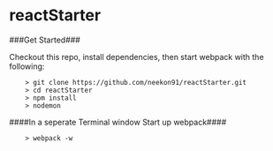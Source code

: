 # reactStarter

###Get Started###

Checkout this repo, install dependencies, then start webpack with the following:

```
	> git clone https://github.com/neekon91/reactStarter.git
	> cd reactStarter
	> npm install
	> nodemon
```
####In a seperate Terminal window Start up webpack####

```
	> webpack -w
```
